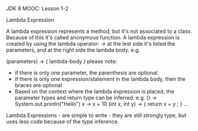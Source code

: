 JDK 8 MOOC: Lesson 1-2

Lambda Expression

A lambda expression represents a method, but it's not associated to a class. 
Because of this it's called anonymous function.
A lambda expression is created by using the lambda operator: ->
at the lest side it's listed the parameters, and at the right side the lambda body.
e.g.

(parameters) -> { lambda-body }
please note:
- if there is only one parameter, the parenthesis are optional.
- if there is only one expression/statement in the lambda body, then the braces are optional
- Based on the context where the lambda expression is placed, 
  the parameter types and return type can be inferred.
e.g.
() -> System.out.println("Hello")
x -> x + 10
(int x, int y) -> { return x + y ; }
...

Lambda Expressions
	- are simple to write
	- they are still strongly type, but uses less code because of the type inference.